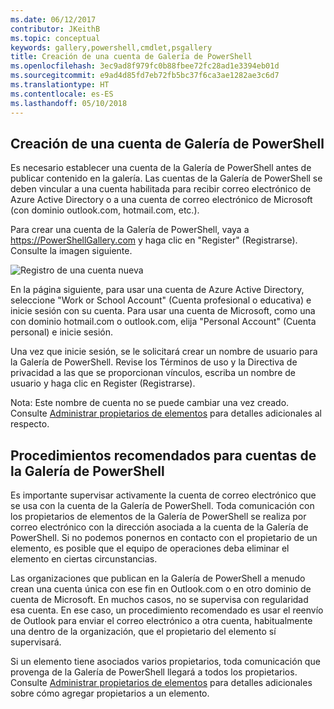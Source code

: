 ```yaml
---
ms.date: 06/12/2017
contributor: JKeithB
ms.topic: conceptual
keywords: gallery,powershell,cmdlet,psgallery
title: Creación de una cuenta de Galería de PowerShell
ms.openlocfilehash: 3ec9ad8f979fc0b88fbee72fc28ad1e3394eb01d
ms.sourcegitcommit: e9ad4d85fd7eb72fb5bc37f6ca3ae1282ae3c6d7
ms.translationtype: HT
ms.contentlocale: es-ES
ms.lasthandoff: 05/10/2018
---
```

## <a name="creating-a-powershell-gallery-account"></a>Creación de una cuenta de Galería de PowerShell

Es necesario establecer una cuenta de la Galería de PowerShell antes de publicar contenido en la galería.
Las cuentas de la Galería de PowerShell se deben vincular a una cuenta habilitada para recibir correo electrónico de Azure Active Directory o a una cuenta de correo electrónico de Microsoft (con dominio outlook.com, hotmail.com, etc.).

Para crear una cuenta de la Galería de PowerShell, vaya a https://PowerShellGallery.com y haga clic en "Register" (Registrarse). Consulte la imagen siguiente.

![Registro de una cuenta nueva](../../Images/CreatingAccount-Register.png)

En la página siguiente, para usar una cuenta de Azure Active Directory, seleccione "Work or School Account" (Cuenta profesional o educativa) e inicie sesión con su cuenta.
Para usar una cuenta de Microsoft, como una con dominio hotmail.com o outlook.com, elija "Personal Account" (Cuenta personal) e inicie sesión.

Una vez que inicie sesión, se le solicitará crear un nombre de usuario para la Galería de PowerShell.
Revise los Términos de uso y la Directiva de privacidad a las que se proporcionan vínculos, escriba un nombre de usuario y haga clic en Register (Registrarse).

Nota: Este nombre de cuenta no se puede cambiar una vez creado.
Consulte [Administrar propietarios de elementos](https://msdn.microsoft.com/powershell/gallery/psgallery/managing-item-owners) para detalles adicionales al respecto.

## <a name="recommended-practices-for-powershell-gallery-accounts"></a>Procedimientos recomendados para cuentas de la Galería de PowerShell

Es importante supervisar activamente la cuenta de correo electrónico que se usa con la cuenta de la Galería de PowerShell.
Toda comunicación con los propietarios de elementos de la Galería de PowerShell se realiza por correo electrónico con la dirección asociada a la cuenta de la Galería de PowerShell.
Si no podemos ponernos en contacto con el propietario de un elemento, es posible que el equipo de operaciones deba eliminar el elemento en ciertas circunstancias.

Las organizaciones que publican en la Galería de PowerShell a menudo crean una cuenta única con ese fin en Outlook.com o en otro dominio de cuenta de Microsoft.
En muchos casos, no se supervisa con regularidad esa cuenta.
En ese caso, un procedimiento recomendado es usar el reenvío de Outlook para enviar el correo electrónico a otra cuenta, habitualmente una dentro de la organización, que el propietario del elemento sí supervisará.

Si un elemento tiene asociados varios propietarios, toda comunicación que provenga de la Galería de PowerShell llegará a todos los propietarios.
Consulte [Administrar propietarios de elementos](https://msdn.microsoft.com/powershell/gallery/psgallery/managing-item-owners) para detalles adicionales sobre cómo agregar propietarios a un elemento.